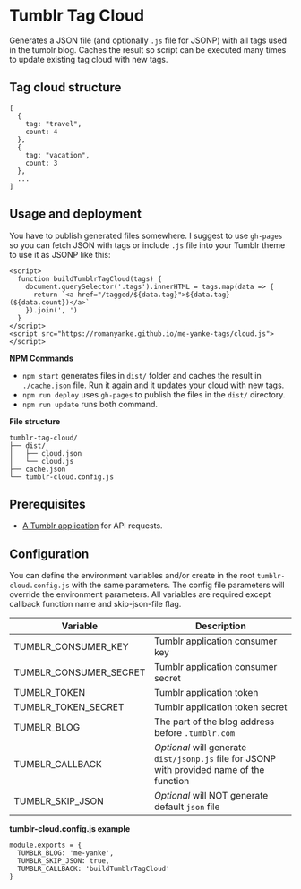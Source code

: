 # Tumblr Tag Cloud

Generates a JSON file (and optionally `.js` file for JSONP) with all tags used in the tumblr blog. Caches the result so script can be executed many times to update existing tag cloud with new tags.

## Tag cloud structure

```
[
  {
    tag: "travel",
    count: 4
  },
  {
    tag: "vacation",
    count: 3
  },
  ...
]
```

## Usage and deployment

You have to publish generated files somewhere. I suggest to use `gh-pages` so you can fetch JSON with tags or include `.js` file into your Tumblr theme to use it as JSONP like this:

```
<script>
  function buildTumblrTagCloud(tags) {
    document.querySelector('.tags').innerHTML = tags.map(data => {
      return `<a href="/tagged/${data.tag}">${data.tag} (${data.count})</a>`
    }).join(', ')
  }
</script>
<script src="https://romanyanke.github.io/me-yanke-tags/cloud.js"></script>
```

__NPM Commands__

* `npm start` generates files in `dist/` folder and caches the result in `./cache.json` file. Run it again and it updates your cloud with new tags.
* `npm run deploy` uses `gh-pages` to publish the files in the `dist/` directory.
* `npm run update` runs both command.

__File structure__

```
tumblr-tag-cloud/
├── dist/
│   ├── cloud.json
│   └── cloud.js
├── cache.json
└── tumblr-cloud.config.js
```

## Prerequisites

* [A Tumblr application](https://www.tumblr.com/oauth/apps) for API requests.

## Configuration

You can define the environment variables and/or create in the root `tumblr-cloud.config.js` with the same parameters. The config file parameters will override the environment parameters.
All variables are required except callback function name and skip-json-file flag.

| Variable             | Description |
| -------------------- | ----------- |
|TUMBLR_CONSUMER_KEY   |Tumblr application consumer key|
|TUMBLR_CONSUMER_SECRET|Tumblr application consumer secret|
|TUMBLR_TOKEN          |Tumblr application token|
|TUMBLR_TOKEN_SECRET   |Tumblr application token secret|
|TUMBLR_BLOG           |The part of the blog address before `.tumblr.com`|
|TUMBLR_CALLBACK       |_Optional_ will generate `dist/jsonp.js` file for JSONP with provided name of the function|
|TUMBLR_SKIP_JSON      |_Optional_ will NOT generate default `json` file|

__tumblr-cloud.config.js example__

```
module.exports = {
  TUMBLR_BLOG: 'me-yanke',
  TUMBLR_SKIP_JSON: true,
  TUMBLR_CALLBACK: 'buildTumblrTagCloud'
}

```
